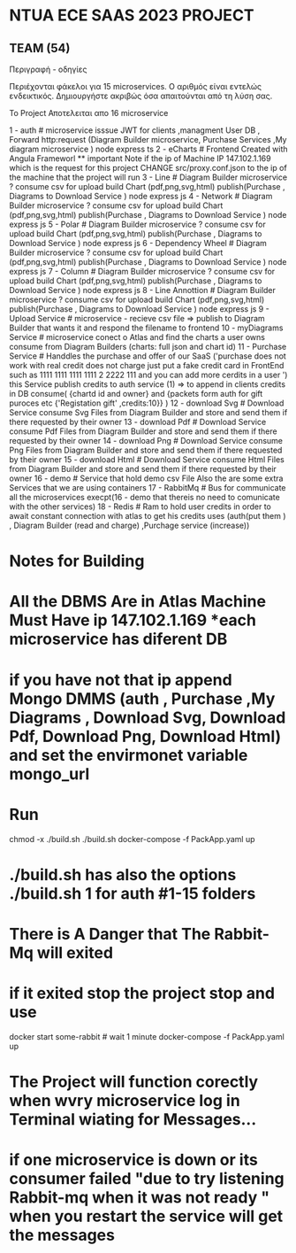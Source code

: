 # NTUA ECE SAAS 2023 PROJECT
  
## TEAM (54)
  
  
Περιγραφή - οδηγίες
  
Περιέχονται φάκελοι για 15 microservices. Ο αριθμός είναι εντελώς ενδεικτικός. Δημιουργήστε ακριβώς όσα απαιτούνται από τη λύση σας.
  
  
Το Project  Αποτελειται απο 16 microservice

1 - auth # microservice  isssue JWT for clients ,managment User DB , Forward http:request (Diagram Builder microservice, Purchase Services ,My diagram microservice ) node express  ts
2 - eCharts # Frontend Created  with  Angula Frameworl 
 ** important Note  if the  ip of Machine IP 147.102.1.169 which is the request for this project CHANGE src/proxy.conf.json to the  ip of  the machine  that the  project will run
3 - Line # Diagram Builder microservice ? consume csv for upload  build  Chart (pdf,png,svg,html) publish(Purchase , Diagrams to  Download Service ) node  express js 
4 - Network # Diagram Builder microservice ? consume csv for upload  build  Chart (pdf,png,svg,html) publish(Purchase , Diagrams to  Download Service ) node  express js 
5 - Polar # Diagram Builder microservice ? consume csv for upload  build  Chart (pdf,png,svg,html) publish(Purchase , Diagrams to  Download Service ) node  express js 
6 - Dependency Wheel # Diagram Builder microservice ? consume csv for upload  build  Chart (pdf,png,svg,html) publish(Purchase , Diagrams to  Download Service ) node  express js 
7 - Column # Diagram Builder microservice ? consume csv for upload  build  Chart (pdf,png,svg,html) publish(Purchase , Diagrams to  Download Service ) node  express js 
8 - Line Annottion # Diagram Builder microservice ? consume csv for upload  build  Chart (pdf,png,svg,html) publish(Purchase , Diagrams to  Download Service ) node  express js 
9 - Upload Service # microservice - recieve csv file  =>  publish  to  Diagram Builder that wants it  and respond the filename to frontend
10 - myDiagrams Service # microservice conect o Atlas and find the  charts  a user owns consume from  Diagram Builders (charts: full json and chart id) 
11 - Purchase Service # Handdles the purchase and offer   of our SaaS ('purchase does not work with real credit does not charge just put  a fake credit card  in  FrontEnd such as 1111 1111 1111 1111 2 2222 111 and you can add  more cerdits in a user  ') this  Service  publish credits to auth  service (1) => to append  in  clients credits in DB consume( {chartd id and owner} and {packets  form auth for gift puroces etc {'Registation gift' ,credits:10}} ) 
12 - download Svg # Download Service  consume Svg Files  from Diagram Builder and store  and send  them if there requested by their owner
13 - download Pdf # Download Service  consume Pdf Files  from Diagram Builder and store  and send  them if there requested by their owner
14 - download Png # Download Service  consume Png Files  from Diagram Builder and store  and send  them if there requested by their owner
15 - download Html # Download Service  consume Html Files  from Diagram Builder and store  and send  them if there requested by their owner
16 - demo # Service that hold demo csv  File
Also the are some  extra Services that we are using  containers 
17 - RabbitMq # Bus for  communicate all the  microservices execpt(16 - demo that thereis no need  to comunicate with the other services)
18 - Redis # Ram to hold user credits  in  order to await constant connection with atlas  to get  his credits uses (auth(put them ) , Diagram Builder (read and  charge)  ,Purchage service (increase))

# Notes  for Building
# All the DBMS  Are  in Atlas  Machine  Must Have  ip 147.102.1.169 *each microservice  has diferent DB
# if  you have not that ip  append  Mongo DMMS (auth , Purchase  ,My Diagrams , Download  Svg,  Download  Pdf,  Download  Png, Download  Html) and set the envirmonet variable  mongo_url 
# Run 
chmod -x ./build.sh 
./build.sh 
docker-compose  -f PackApp.yaml up
# ./build.sh has  also the options  ./build.sh 1 for  auth  #1-15 folders
# There  is  A Danger that  The Rabbit-Mq  will exited 
# if  it exited stop the project stop and use
docker start some-rabbit # wait 1 minute
docker-compose  -f PackApp.yaml up
# The Project will function corectly when wvry microservice log in Terminal wiating for Messages...
# if  one microservice  is down or its  consumer failed "due to try listening Rabbit-mq when it was not ready " when you restart the service will get the messages

